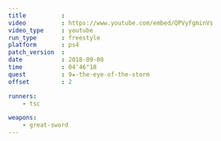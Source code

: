 ```yaml
---
title          :
video          : https://www.youtube.com/embed/QPVyfgminVs
video_type     : youtube
run_type       : freestyle
platform       : ps4
patch_version  :
date           : 2018-09-08
time           : 04'46"18
quest          : 9★-the-eye-of-the-storm
offset         : 2

runners:
    - tsc

weapons:
    - great-sword
---
```


